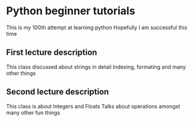 # Python beginner tutorials
This is my 100th attempt at learning python
Hopefully I am successful this time

## First lecture description
This class discussed about strings in detail
Indexing, formating and many other things

## Second lecture description
This class is about Integers and Floats
Talks about operations amongst many other fun things
